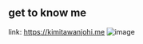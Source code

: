 ## get to know me
 link: https://kimitawanjohi.me
![image](https://user-images.githubusercontent.com/54578839/211906419-ae2c4ea7-9428-4081-bf52-e2f566459041.png)

